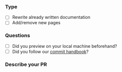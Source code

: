 ### Type
- [ ] Rewrite already written documentation
- [ ] Add/remove new pages

### Questions
- [ ] Did you preview on your local machine beforehand?
- [ ] Did you follow our [commit handbook](https://github.com/Atlas-OS/Atlas/pull/713)?

### Describe your PR
